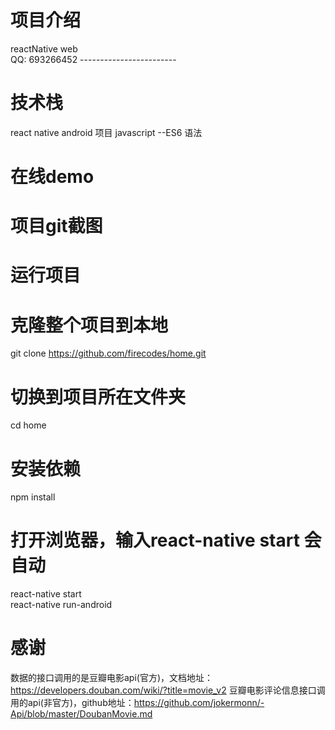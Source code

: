 # 项目介绍
  reactNative web  
  QQ: 693266452 ------------------------
# 技术栈
  react native android  项目
  javascript  --ES6 语法
# 在线demo
  

# 项目git截图
  

# 运行项目

# 克隆整个项目到本地
git clone https://github.com/firecodes/home.git

# 切换到项目所在文件夹
cd home

# 安装依赖
npm install

# 打开浏览器，输入react-native start 会自动
react-native start  
react-native run-android


# 感谢
  数据的接口调用的是豆瓣电影api(官方)，文档地址：https://developers.douban.com/wiki/?title=movie_v2
  豆瓣电影评论信息接口调用的api(非官方)，github地址：https://github.com/jokermonn/-Api/blob/master/DoubanMovie.md